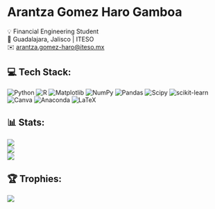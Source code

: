# **Arantza Gomez Haro Gamboa**

💡 Financial Engineering Student<br>📍 Guadalajara, Jalisco | ITESO<br>✉️ arantza.gomez-haro@iteso.mx


## 💻 Tech Stack:
![Python](https://img.shields.io/badge/python-3670A0?style=plastic&logo=python&logoColor=ffdd54) ![R](https://img.shields.io/badge/r-%23276DC3.svg?style=plastic&logo=r&logoColor=white) ![Matplotlib](https://img.shields.io/badge/Matplotlib-%23ffffff.svg?style=plastic&logo=Matplotlib&logoColor=black) ![NumPy](https://img.shields.io/badge/numpy-%23013243.svg?style=plastic&logo=numpy&logoColor=white) ![Pandas](https://img.shields.io/badge/pandas-%23150458.svg?style=plastic&logo=pandas&logoColor=white) ![Scipy](https://img.shields.io/badge/SciPy-%230C55A5.svg?style=plastic&logo=scipy&logoColor=%white) ![scikit-learn](https://img.shields.io/badge/scikit--learn-%23F7931E.svg?style=plastic&logo=scikit-learn&logoColor=white) ![Canva](https://img.shields.io/badge/Canva-%2300C4CC.svg?style=plastic&logo=Canva&logoColor=white) ![Anaconda](https://img.shields.io/badge/Anaconda-%2344A833.svg?style=plastic&logo=anaconda&logoColor=white) ![LaTeX](https://img.shields.io/badge/latex-%23008080.svg?style=plastic&logo=latex&logoColor=white)

## 📊 Stats:
![](https://github-readme-stats.vercel.app/api?username=arantzaghg&theme=nord&hide_border=false&include_all_commits=true&count_private=false)<br/>
![](https://nirzak-streak-stats.vercel.app/?user=arantzaghg&theme=nord&hide_border=false)<br/>
![](https://github-readme-stats.vercel.app/api/top-langs/?username=arantzaghg&theme=nord&hide_border=false&include_all_commits=true&count_private=false&layout=compact)

## 🏆 Trophies:
![](https://github-profile-trophy.vercel.app/?username=arantzaghg&theme=nord&no-frame=false&no-bg=false&margin-w=4)

<!-- Proudly created with GPRM ( https://gprm.itsvg.in ) -->
